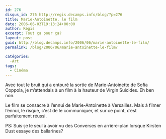 ```yaml
---
id: 276
disqus_id: 276 http://regis.decamps.info/blog/?p=276
title: Marie-Antoinette, le film
date: 2006-06-03T19:13:24+00:00
author: Régis
excerpt: Tout ça pour ça?
layout: post
guid: http://blog.decamps.info/2006/06/marie-antoinette-le-film/
permalink: /blog/2006/06/marie-antoinette-le-film/

catégories:
  -Art
tags:
  - Cinéma
---
```

Avec tout le bruit qui a entouré la sortie de Marie-Antoinette de Sofia Coppola, je m’attendais à un film à la hauteur de Virgin Suicides. Eh ben non.

Le film se consacre à l’ennui de Marie-Antoinette à Versailles. Mais à filmer l’ennui, le risque, c’est de le communiquer, et sur ce point, c’est parfaitement réussi.

PS: Suis-je le seul à avoir vu des Converses en arrière-plan lorsque Kirsten Dust essaye des ballarines?
